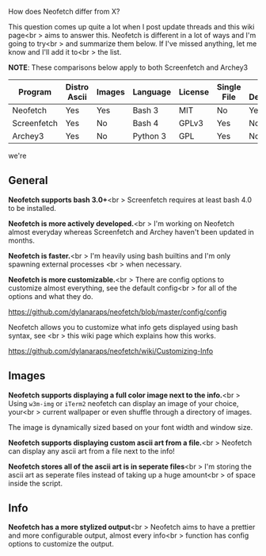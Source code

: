 How does Neofetch differ from X?

This question comes up quite a lot when I post update threads and this wiki page<br \>
aims to answer this. Neofetch is different in a lot of ways and I'm going to try<br \>
and summarize them below. If I've missed anything, let me know and I'll add it to<br \>
the list.

**NOTE**: These comparisons below apply to both Screenfetch and Archey3

| Program     | Distro Ascii | Images | Language | License | Single File | In Active Development? | 
| -------     | ------------ | ------ | -------- | ------- | ----------- | ---------------------- | 
| Neofetch    | Yes          | Yes    | Bash 3   | MIT     | No          | Yes                    |
| Screenfetch | Yes          | No     | Bash 4   | GPLv3   | Yes         | No                     |
| Archey3     | Yes          | No     | Python 3 | GPL     | Yes         | No                     |

we're
## General

**Neofetch supports bash 3.0+**<br \>
Screenfetch requires at least bash 4.0 to be installed.

**Neofetch is more actively developed.**<br \>
I'm working on Neofetch almost everyday whereas Screenfetch and Archey haven't been updated
in months. 

**Neofetch is faster.**<br \>
I'm heavily using bash builtins and I'm only spawning external processes <br \>
when necessary. 

**Neofetch is more customizable.**<br \>
There are config options to customize almost everything, see the default config<br \>
for all of the options and what they do.

https://github.com/dylanaraps/neofetch/blob/master/config/config

Neofetch allows you to customize what info gets displayed using bash syntax, see <br \>
this wiki page which explains how this works.

https://github.com/dylanaraps/neofetch/wiki/Customizing-Info

## Images

**Neofetch supports displaying a full color image next to the info.**<br \>
Using `w3m-img` or `iTerm2` neofetch can display an image of your choice, your<br \>
current wallpaper or even shuffle through a directory of images.

The image is dynamically sized based on your font width and window size.

**Neofetch supports displaying custom ascii art from a file.**<br \>
Neofetch can display any ascii art from a file next to the info!

**Neofetch stores all of the ascii art is in seperate files**<br \> 
I'm storing the ascii art as seperate files instead of taking up a huge amount<br \>
of space inside the script.

## Info

**Neofetch has a more stylized output**<br \>
Neofetch aims to have a prettier and more configurable output, almost every info<br \>
function has config options to customize the output.


